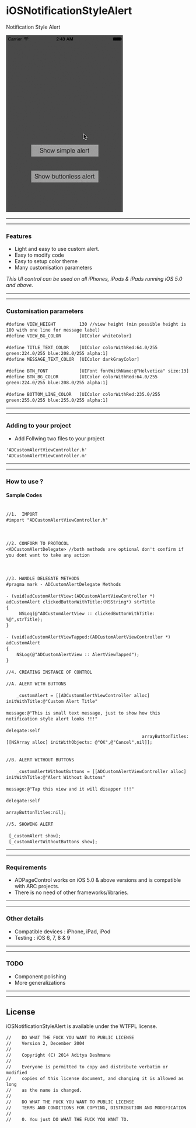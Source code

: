 iOSNotificationStyleAlert
=========================
Notification Style Alert

![      ](\iOSNotifStyleAlert.gif "") 

---
---

### Features

* Light and easy to use custom alert.
* Easy to modify code
* Easy to setup color theme
* Many customisation parameters

<em>This UI control can be used on all iPhones, iPods & iPads running iOS 5.0 and above.</em>

---
---

### Customisation parameters

```
#define VIEW_HEIGHT         130 //view height (min possible height is 100 with one line for message label)
#define VIEW_BG_COLOR       [UIColor whiteColor]

#define TITLE_TEXT_COLOR    [UIColor colorWithRed:64.0/255 green:224.0/255 blue:208.0/255 alpha:1]
#define MESSAGE_TEXT_COLOR  [UIColor darkGrayColor]

#define BTN_FONT            [UIFont fontWithName:@"Helvetica" size:13]
#define BTN_BG_COLOR        [UIColor colorWithRed:64.0/255 green:224.0/255 blue:208.0/255 alpha:1]

#define BOTTOM_LINE_COLOR   [UIColor colorWithRed:235.0/255 green:255.0/255 blue:255.0/255 alpha:1]

```

---
---

### Adding to your project

* Add Follwing two files to your project

```
'ADCustomAlertViewController.h'
'ADCustomAlertViewController.m'
```

---
---

### How to use ?

#### Sample Codes

```obj-c

//1.  IMPORT
#import "ADCustomAlertViewController.h"



//2. CONFORM TO PROTOCOL
<ADCustomAlertDelegate> //both methods are optional don't confirm if you dont want to take any action



//3. HANDLE DELEGATE METHODS
#pragma mark - ADCustomAlertDelegate Methods

- (void)adCustomAlertView:(ADCustomAlertViewController *) adCustomAlert clickedButtonWithTitle:(NSString*) strTitle
{
     NSLog(@"ADCustomAlertView :: clickedButtonWithTitle: %@",strTitle);
}

- (void)adCustomAlertViewTapped:(ADCustomAlertViewController *) adCustomAlert
{
    NSLog(@"ADCustomAlertView :: AlertViewTapped");
}

//4. CREATING INSTANCE OF CONTROL

//A. ALERT WITH BUTTONS

    _customAlert = [[ADCustomAlertViewController alloc] initWithTitle:@"Custom Alert Title"
                                                              message:@"This is small text message, just to show how this notification style alert looks !!!"
                                                             delegate:self
                                                    arrayButtonTitles:[[NSArray alloc] initWithObjects: @"OK",@"Cancel",nil]];
                                                    

//B. ALERT WITHOUT BUTTONS

    _customAlertWithoutButtons = [[ADCustomAlertViewController alloc] initWithTitle:@"Alert Without Buttons"
                                                                            message:@"Tap this view and it will disapper !!!"
                                                                           delegate:self
                                                                  arrayButtonTitles:nil];

//5. SHOWING ALERT

 [_customAlert show];
 [_customAlertWithoutButtons show];

```


---
---

### Requirements

* ADPageControl works on iOS 5.0 & above versions and is compatible with ARC projects. 
* There is no need of other frameworks/libraries.

---
---

### Other details

* Compatible devices : iPhone, iPad, iPod
* Testing : iOS 6, 7, 8 & 9

---
---

### TODO

* Component polishing
* More generalizations

---
---
## License

iOSNotificationStyleAlert is available under the WTFPL license. 

```
//    DO WHAT THE FUCK YOU WANT TO PUBLIC LICENSE
//    Version 2, December 2004
//
//    Copyright (C) 2014 Aditya Deshmane
//
//    Everyone is permitted to copy and distribute verbatim or modified
//    copies of this license document, and changing it is allowed as long
//    as the name is changed.
//
//    DO WHAT THE FUCK YOU WANT TO PUBLIC LICENSE
//    TERMS AND CONDITIONS FOR COPYING, DISTRIBUTION AND MODIFICATION
//
//    0. You just DO WHAT THE FUCK YOU WANT TO.

```
